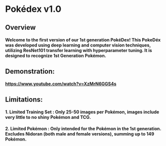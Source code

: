 # Pokédex v1.0

## Overview 
#### Welcome to the first version of our 1st generation PokéDex! This PokeDéx was developed using deep learning and computer vision techniques, utilizing ResNet101 transfer learning with hyperparameter tuning. It is designed to recognize 1st Generation Pokémon.

## Demonstration:
#### https://www.youtube.com/watch?v=XzMrN6GGS4s

## Limitations:
#### 1. <b> Limited Training Set </b>: Only 25-50 images per Pokémon, images include very little to no shiny Pokémon and TCG.
#### 2. <b> Limited Pokémon </b>: Only intended for the Pokémon in the 1st generation. Excludes Nidoran (both male and female versions), summing up to 149 Pokémon.

